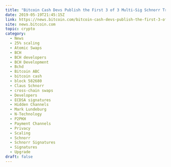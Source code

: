 ```yaml
---
title: "Bitcoin Cash Devs Publish the First 3 of 3 Multi-Sig Schnorr Transaction"
date: 2019-05-19T21:45:15Z
link: https://news.bitcoin.com/bitcoin-cash-devs-publish-the-first-3-of-3-multi-sig-schnorr-transaction/?utm_medium=RSS&utm_source=hune
site: news.bitcoin.com
topic: crypto
category:
  - News
  - 25% scaling
  - Atomic Swaps
  - BCH
  - BCH developers
  - BCH Development
  - Bchd
  - Bitcoin ABC
  - bitcoin cash
  - block 582680
  - Claus Schnorr
  - cross-chain swaps
  - Developers
  - ECDSA signatures
  - Hidden Channels
  - Mark Lundeburg
  - N-Technology
  - P2PKH
  - Payment Channels
  - Privacy
  - Scaling
  - Schnorr
  - Schnorr Signatures
  - Signatures
  - Upgrade
draft: false
---
```

